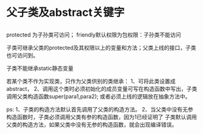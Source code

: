 # 父子类及abstract关键字

## 



protected 为子孙类可访问；
friendly默认权限为包权限：子孙类不能访问

子类可继承父类的protected及其权限以上的变量和方法；父类上线的接口，子类也可访问到。

子类不能继承static静态变量


若某个类不作为实现类，只作为父类供别的类继承：
1、可将此类设置成abstract，
2、调用这个类时必须初始化的成员变量可写在构造函数中写出，子类调用父类构造函数super(para1,para2);
或者必须上线的逻辑放在抽象方法中。

ps:
1、子类的构造方法默认首先调用了父类的构造方法。
2、当父类中没有无参构造函数时，子类必须调用父类有参的构造函数，因为1已经证明了 子类默认调用父类的构造方法，如果父类中没有无参的构造函数，就会出现编译错误。